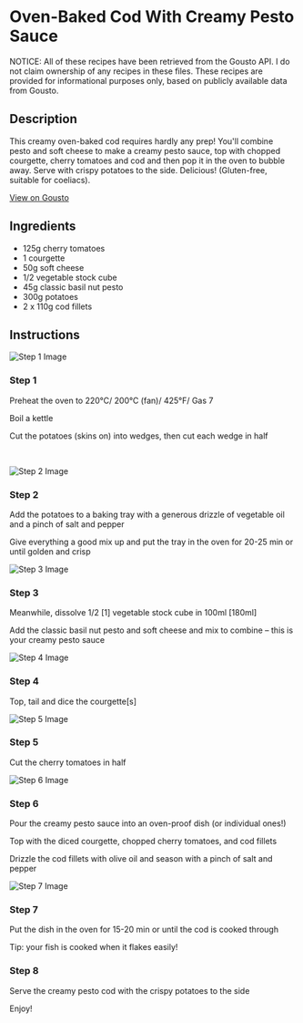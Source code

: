 # Oven-Baked Cod With Creamy Pesto Sauce

NOTICE: All of these recipes have been retrieved from the Gousto API. I do not claim ownership of any recipes in these files. These recipes are provided for informational purposes only, based on publicly available data from Gousto.

## Description

This creamy oven-baked cod requires hardly any prep! You'll combine pesto and soft cheese to make a creamy pesto sauce, top with chopped courgette, cherry tomatoes and cod and then pop it in the oven to bubble away. Serve with crispy potatoes to the side. Delicious! (Gluten-free, suitable for coeliacs).

[View on Gousto](https://www.gousto.co.uk/recipes/cookbook/oven-baked-cod-with-creamy-pesto-sauce)

## Ingredients

- 125g cherry tomatoes
- 1 courgette
- 50g soft cheese
- 1/2 vegetable stock cube
- 45g classic basil nut pesto
- 300g potatoes
- 2 x 110g cod fillets

## Instructions

![Step 1 Image](https://production-media.gousto.co.uk/cms/recipe-step-image/1500._step-1-x200.jpg)

### Step 1

Preheat the oven to 220&deg;C/ 200&deg;C (fan)/ 425&deg;F/ Gas 7


Boil a kettle


Cut the potatoes (skins on) into wedges, then cut each wedge in half


&nbsp;

![Step 2 Image](https://production-media.gousto.co.uk/cms/recipe-step-image/1500._step-2-x200.jpg)

### Step 2

Add the potatoes to a baking tray with a generous drizzle of vegetable oil and a pinch of salt and pepper


Give everything a good mix up and put the tray in the oven for 20-25 min or until golden and crisp

![Step 3 Image](https://production-media.gousto.co.uk/cms/recipe-step-image/1500._step-3-x200.jpg)

### Step 3

Meanwhile, dissolve 1/2 <span class="text-danger">[1]</span>&nbsp;vegetable stock cube in 100ml <span class="text-danger">[180ml]</span>&nbsp;


Add the classic basil nut pesto and soft cheese and mix to combine &ndash; this is your creamy&nbsp;pesto sauce

![Step 4 Image](https://production-media.gousto.co.uk/cms/recipe-step-image/1500._step-4-x200.jpg)

### Step 4

Top, tail and dice the courgette<span class="text-danger">[s]</span>

![Step 5 Image](https://production-media.gousto.co.uk/cms/recipe-step-image/1500._step-5-x200.jpg)

### Step 5

Cut the cherry tomatoes in half

![Step 6 Image](https://production-media.gousto.co.uk/cms/recipe-step-image/1500._step-6-x200.jpg)

### Step 6

Pour the creamy pesto sauce into an oven-proof dish (or individual ones!)&nbsp;


Top with the diced courgette, chopped cherry tomatoes, and cod fillets&nbsp;


Drizzle the cod fillets with olive oil and season with a pinch of salt and pepper

![Step 7 Image](https://production-media.gousto.co.uk/cms/recipe-step-image/1500._step-7-x200.jpg)

### Step 7

Put the dish in the oven for 15-20 min or until the cod is cooked through


Tip: your fish is cooked when it flakes easily!

### Step 8

Serve the creamy pesto cod with the crispy potatoes to the side


Enjoy!

